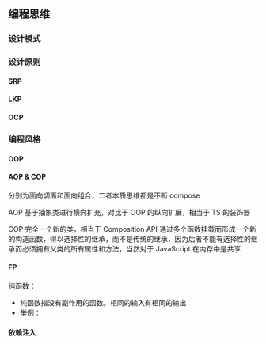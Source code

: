 ## 编程思维

### 设计模式

### 设计原则

#### SRP

#### LKP

#### OCP

### 编程风格

#### OOP

#### AOP & COP

分别为面向切面和面向组合，二者本质思维都是不断 compose

AOP 基于抽象类进行横向扩充，对比于 OOP 的纵向扩展，相当于 TS 的装饰器

COP 完全一个新的类，相当于 Composition API 通过多个函数挂载而形成一个新的构造函数，得以选择性的继承，而不是传统的继承，因为后者不能有选择性的继承而必须拥有父类的所有属性和方法，当然对于 JavaScript 在内存中是共享

#### FP

纯函数：

- 纯函数指没有副作用的函数。相同的输入有相同的输出
- 举例：

#### 依赖注入
